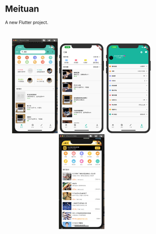 # Meituan 

A new Flutter project.



![]()
<p align="center">
  <img src="./art/home.png" width="150"/>
  <img src="./art/order.png" width="150"/>
  <img src="./art/profile.png" width="150"/>
  <img src="./art/webview.png" width="150"/>
  <!-- <img src="https://user-gold-cdn.xitu.io/2020/7/25/17383d7463fc23a2" width="150"/>
  <img src="https://user-gold-cdn.xitu.io/2020/7/25/17383da406b44d80" width="150"/>
  <img src="https://user-gold-cdn.xitu.io/2020/7/25/17383daac0cce400" width="150"/> -->
</p>